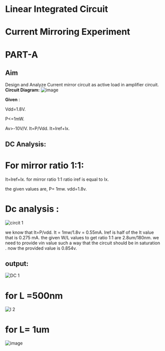 # Linear Integrated Circuit
# Current Mirroring Experiment
# PART-A
## Aim

Design and Analyze Current mirror circuit as active load in amplifier circuit.
**Circuit Diagram:**
![image](https://github.com/user-attachments/assets/87414ce5-50cc-47d9-babf-2fd26144c1cb)


**Given** :

Vdd=1.8V.

P<=1mW.

Av>-10V/V.
It=P/Vdd.
It=Iref+Ix.
## DC Analysis:
# For mirror ratio 1:1:
 It=Iref+Ix.
 for mirror ratio 1:1 ratio iref is equal to Ix.

 the given values are,
 P= 1mw.
 vdd=1.8v.
 # Dc analysis :
 ![circit 1](https://github.com/user-attachments/assets/00468e5b-aada-45b8-808b-ab1ca0bd7ff9)
 
 we know that It=P/vdd.
 It = 1mw/1.8v = 0.55mA.
 Iref is half of the It value that is 0.275 mA.
 the given W/L values to get ratio 1:1 are 2.8um/180nm.
 we need to provide vin value such a way that the circuit should be in saturation . now the provided value is 0.854v.

 ## output:

![DC 1](https://github.com/user-attachments/assets/2804f44e-fb7c-4d80-823f-231d57bab637)

# for L =500nm




![l 2](https://github.com/user-attachments/assets/999a3f1d-9ae7-40d9-8126-0a7940a32c02)

# for L= 1um
![image](https://github.com/user-attachments/assets/2fc7019a-c414-48e0-91f0-c3b7c264232d)

